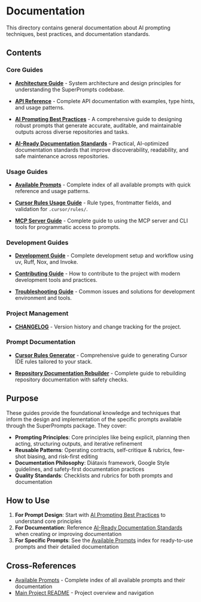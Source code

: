 # Documentation

This directory contains general documentation about AI prompting techniques, best practices, and documentation standards.

## Contents

### Core Guides

- **[Architecture Guide](architecture_guide.md)** - System architecture and design principles for understanding the SuperPrompts codebase.

- **[API Reference](api_reference.md)** - Complete API documentation with examples, type hints, and usage patterns.

- **[AI Prompting Best Practices](ai_prompting_best_practices.md)** - A comprehensive guide to designing robust prompts that generate accurate, auditable, and maintainable outputs across diverse repositories and tasks.

- **[AI-Ready Documentation Standards](ai_ready_documentation_standards.md)** - Practical, AI-optimized documentation standards that improve discoverability, readability, and safe maintenance across repositories.

### Usage Guides

- **[Available Prompts](available_prompts.md)** - Complete index of all available prompts with quick reference and usage patterns.

- **[Cursor Rules Usage Guide](rules_usage.md)** - Rule types, frontmatter fields, and validation for `.cursor/rules/`.

- **[MCP Server Guide](mcp_server_guide.md)** - Complete guide to using the MCP server and CLI tools for programmatic access to prompts.

### Development Guides

- **[Development Guide](development_guide.md)** - Complete development setup and workflow using uv, Ruff, Nox, and Invoke.

- **[Contributing Guide](contributing_guide.md)** - How to contribute to the project with modern development tools and practices.

- **[Troubleshooting Guide](troubleshooting_guide.md)** - Common issues and solutions for development environment and tools.

### Project Management

- **[CHANGELOG](../CHANGELOG.md)** - Version history and change tracking for the project.

### Prompt Documentation

- **[Cursor Rules Generator](cursor_rules_generator.md)** - Comprehensive guide to generating Cursor IDE rules tailored to your stack.

- **[Repository Documentation Rebuilder](repo_docs_rebuilder.md)** - Complete guide to rebuilding repository documentation with safety checks.

## Purpose

These guides provide the foundational knowledge and techniques that inform the design and implementation of the specific prompts available through the SuperPrompts package. They cover:

- **Prompting Principles**: Core principles like being explicit, planning then acting, structuring outputs, and iterative refinement
- **Reusable Patterns**: Operating contracts, self-critique & rubrics, few-shot biasing, and risk-first editing
- **Documentation Philosophy**: Diátaxis framework, Google Style guidelines, and safety-first documentation practices
- **Quality Standards**: Checklists and rubrics for both prompts and documentation

## How to Use

1. **For Prompt Design**: Start with [AI Prompting Best Practices](ai_prompting_best_practices.md) to understand core principles
2. **For Documentation**: Reference [AI-Ready Documentation Standards](ai_ready_documentation_standards.md) when creating or improving documentation
3. **For Specific Prompts**: See the [Available Prompts](available_prompts.md) index for ready-to-use prompts and their detailed documentation

## Cross-References

- [Available Prompts](available_prompts.md) - Complete index of all available prompts and their documentation
- [Main Project README](../README.md) - Project overview and navigation
